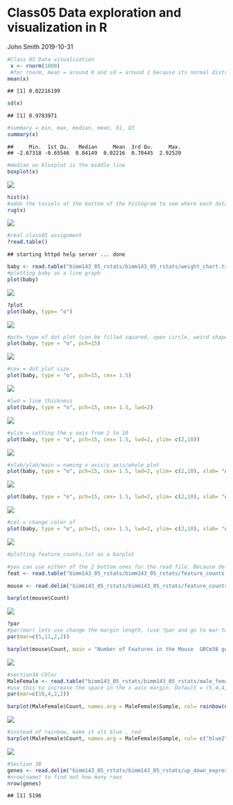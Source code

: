 Class05 Data exploration and visualization in R
================
John Smith
2019-10-31

``` r
#Class 05 Data visualization
 x <- rnorm(1000)
 #for rnorm, mean = around 0 and sd = around 1 because its normal distribution (summary stats above)
mean(x)
```

    ## [1] 0.02216199

``` r
sd(x) 
```

    ## [1] 0.9783971

``` r
#summary = min, max, median, mean, Q1, Q3
summary(x)
```

    ##     Min.  1st Qu.   Median     Mean  3rd Qu.     Max. 
    ## -2.67318 -0.65546  0.04149  0.02216  0.70445  2.92520

``` r
#median on bloxplot is the middle line
boxplot(x)
```

![](class05_files/figure-gfm/unnamed-chunk-1-1.png)<!-- -->

``` r
hist(x)
#adds the tassels at the bottom of the histogram to see where each data point lies
rug(x)
```

![](class05_files/figure-gfm/unnamed-chunk-1-2.png)<!-- -->

``` r
#real class05 assignment
?read.table()
```

    ## starting httpd help server ... done

``` r
baby <- read.table("bimm143_05_rstats/bimm143_05_rstats/weight_chart.txt",header = TRUE)
#plotting baby as a line graph
plot(baby)
```

![](class05_files/figure-gfm/unnamed-chunk-1-3.png)<!-- -->

``` r
?plot
plot(baby, type= "o")
```

![](class05_files/figure-gfm/unnamed-chunk-1-4.png)<!-- -->

``` r
#pch= type of dot plot (can be filled squared, open circle, weird shapes etc)
plot(baby, type = "o", pch=15)
```

![](class05_files/figure-gfm/unnamed-chunk-1-5.png)<!-- -->

``` r
#cex = dot plot size
plot(baby, type = "o", pch=15, cex= 1.5)
```

![](class05_files/figure-gfm/unnamed-chunk-1-6.png)<!-- -->

``` r
#lwd = line thickness
plot(baby, type = "o", pch=15, cex= 1.5, lwd=2)
```

![](class05_files/figure-gfm/unnamed-chunk-1-7.png)<!-- -->

``` r
#ylim = setting the y axis from 2 to 10
plot(baby, type = "o", pch=15, cex= 1.5, lwd=2, ylim= c(2,10))
```

![](class05_files/figure-gfm/unnamed-chunk-1-8.png)<!-- -->

``` r
#xlab/ylab/main = naming x axis/y axis/whole plot
plot(baby, type = "o", pch=15, cex= 1.5, lwd=2, ylim= c(2,10), xlab= "Age (Months)")
```

![](class05_files/figure-gfm/unnamed-chunk-1-9.png)<!-- -->

``` r
plot(baby, type = "o", pch=15, cex= 1.5, lwd=2, ylim= c(2,10), xlab= "Age (Months)", ylab= "Weight (kg)")
```

![](class05_files/figure-gfm/unnamed-chunk-1-10.png)<!-- -->

``` r
#col = change color of 
plot(baby, type = "o", pch=15, cex= 1.5, lwd=2, ylim= c(2,10), xlab= "Age (Months)", ylab= "weight (kg)", main= "Baby weight with age", col= "blue" )
```

![](class05_files/figure-gfm/unnamed-chunk-1-11.png)<!-- -->

``` r
#plotting feature_counts.txt as a barplot

#you can use either of the 2 bottom ones for the read file. Because delim has default sep = \t and header = true, you can either use delim or use read.table and put those 2 in.
feat <- read.table("bimm143_05_rstats/bimm143_05_rstats/feature_counts.txt", sep= "\t", header = TRUE)

mouse <- read.delim("bimm143_05_rstats/bimm143_05_rstats/feature_counts.txt")

barplot(mouse$Count)
```

![](class05_files/figure-gfm/unnamed-chunk-1-12.png)<!-- -->

``` r
?par
#par(mar) lets use change the margin length, (use ?par and go to mar to see the specifics)
par(mar=c(5,11,2,2))

barplot(mouse$Count, main = "Number of Features in the Mouse  GRCm38 genome", names.arg = mouse$Feature, horiz = TRUE, las = 1,)
```

![](class05_files/figure-gfm/unnamed-chunk-1-13.png)<!-- -->

``` r
#section3A COlor
MaleFemale <- read.table("bimm143_05_rstats/bimm143_05_rstats/male_female_counts.txt", header = TRUE, sep = "\t")
#use this to increase the space in the x axis margin. Default = (5,4,4,2), bottom, left, top , right respectively. 
par(mar=c(10,4,2,2))

barplot(MaleFemale$Count, names.arg = MaleFemale$Sample, col= rainbow(nrow(MaleFemale)), las = 2,ylab= "Counts" )
```

![](class05_files/figure-gfm/unnamed-chunk-1-14.png)<!-- -->

``` r
#instead of rainbow, make it alt blue , red
barplot(MaleFemale$Count, names.arg = MaleFemale$Sample, col= c("blue2","red2"), las = 2,ylab= "Counts" )
```

![](class05_files/figure-gfm/unnamed-chunk-1-15.png)<!-- -->

``` r
#Section 3B
genes <- read.delim("bimm143_05_rstats/bimm143_05_rstats/up_down_expression.txt")
#nrow(name) to find out how many rows
nrow(genes)
```

    ## [1] 5196
